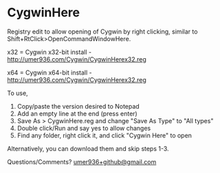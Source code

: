 CygwinHere
==========

Registry edit to allow opening of Cygwin by right clicking, similar to Shift+RtClick>OpenCommandWindowHere. 

x32 = Cygwin x32-bit install - http://umer936.com/Cygwin/CygwinHerex32.reg

x64 = Cygwin x64-bit install - http://umer936.com/Cygwin/CygwinHerex32.reg 

To use, 
1) Copy/paste the version desired to Notepad 
2) Add an empty line at the end (press enter)
3) Save As > CygwinHere.reg and change "Save As Type" to "All types" 
4) Double click/Run and say yes to allow changes 
5) Find any folder, right click it, and click "Cygwin Here" to open 

Alternatively, you can download them and skip steps 1-3. 

Questions/Comments? umer936+github@gmail.com